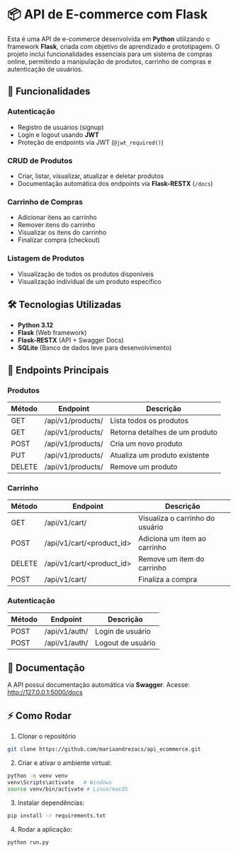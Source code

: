 # 📦 API de E-commerce com Flask

Esta é uma API de e-commerce desenvolvida em **Python** utilizando o framework **Flask**, criada com objetivo de aprendizado e prototipagem. O projeto inclui funcionalidades essenciais para um sistema de compras online, permitindo a manipulação de produtos, carrinho de compras e autenticação de usuários.

## 🚀 Funcionalidades

### Autenticação

- Registro de usuários (signup)
- Login e logout usando **JWT**
- Proteção de endpoints via JWT (`@jwt_required()`)

### CRUD de Produtos

- Criar, listar, visualizar, atualizar e deletar produtos
- Documentação automática dos endpoints via **Flask-RESTX** (`/docs`)

### Carrinho de Compras

- Adicionar itens ao carrinho
- Remover itens do carrinho
- Visualizar os itens do carrinho
- Finalizar compra (checkout)

### Listagem de Produtos

- Visualização de todos os produtos disponíveis
- Visualização individual de um produto específico

## 🛠️ Tecnologias Utilizadas

- **Python 3.12**
- **Flask** (Web framework)
- **Flask-RESTX** (API + Swagger Docs)
- **SQLite** (Banco de dados leve para desenvolvimento)

## 📌 Endpoints Principais

### Produtos

| Método | Endpoint              | Descrição                      |
| ------ | --------------------- | ------------------------------ |
| GET    | /api/v1/products/     | Lista todos os produtos        |
| GET    | /api/v1/products/<id> | Retorna detalhes de um produto |
| POST   | /api/v1/products/     | Cria um novo produto           |
| PUT    | /api/v1/products/<id> | Atualiza um produto existente  |
| DELETE | /api/v1/products/<id> | Remove um produto              |

### Carrinho

| Método | Endpoint                  | Descrição                       |
| ------ | ------------------------- | ------------------------------- |
| GET    | /api/v1/cart/             | Visualiza o carrinho do usuário |
| POST   | /api/v1/cart/<product_id> | Adiciona um item ao carrinho    |
| DELETE | /api/v1/cart/<product_id> | Remove um item do carrinho      |
| POST   | /api/v1/cart/             | Finaliza a compra               |

### Autenticação

| Método | Endpoint      | Descrição         |
| ------ | ------------- | ----------------- |
| POST   | /api/v1/auth/ | Login de usuário  |
| POST   | /api/v1/auth/ | Logout de usuário |

## 📖 Documentação

A API possui documentação automática via **Swagger**. Acesse:  
http://127.0.0.1:5000/docs


## ⚡ Como Rodar

1. Clonar o repositório

```bash
git clone https://github.com/mariaandrezacs/api_ecommerce.git
```

2. Criar e ativar o ambiente virtual:

```bash
python -m venv venv
venv\Scripts\activate   # Windows
source venv/bin/activate # Linux/macOS
```

3. Instalar dependências:

```bash
pip install -r requirements.txt
```

4. Rodar a aplicação:

```bash
python run.py
```
